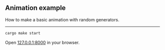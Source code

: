 ## Animation example

How to make a basic animation with random generators.

---

```bash
cargo make start
```

Open [127.0.0.1:8000](http://127.0.0.1:8000) in your browser.